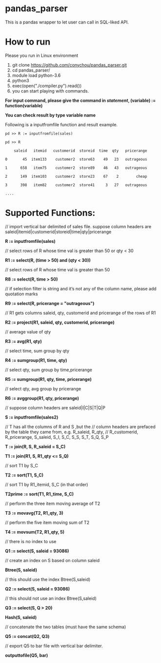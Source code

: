 # pandas_parser

This is a pandas wrapper to let user can call in SQL-liked API.

How to run
===================================================================
Please you run in Linux environment
1. git clone https://github.com/conychou/pandas_parser.git
2. cd pandas_parser/
3. module load python-3.6
4. python3
5. exec(open("./compiler.py").read())
6. you can start playing with commands.

**For input command, please give the command in _statement_, 
(variable) := function(variable)**

**You can check result by type variable name**

Following is a inputfromfile function and result example.

    pd >> R := inputfromfile(sales)

    pd >> R

        saleid   itemid   customerid  storeid  time  qty   pricerange

    0       45  item133    customer2  store63    49   23   outrageous

    1      658   item75    customer2  store89    46   43   outrageous

    2      149  item103    customer2  store23    67    2        cheap

    3      398   item82    customer2  store41     3   27   outrageous

    ....


Supported Functions: 
===================================================================
// import vertical bar delimited of sales file. suppose column headers are saleid|itemid|customerid|storeid|time|qty|pricerange

**R := inputfromfile(sales)**

// select rows of R whose time val is greater than 50 or qty < 30

**R1 := select(R, (time > 50) and (qty < 30))** 

// select rows of R whose time val is greater than 50

**R8 := select(R, time > 50)**

// if selection filter is string and it’s not any of the column name, please add quotation marks

**R9 := select(R, pricerange = "outrageous")**	

// R1 gets columns saleid, qty, customerid and pricerange of the rows of R1 

**R2 := project(R1, saleid, qty, customerid, pricerange)**

// average value of qty

**R3 := avg(R1, qty)**

// select time, sum group by qty

**R4 := sumgroup(R1, time, qty)**

// select qty, sum group by time,pricerange 

**R5 := sumgroup(R1, qty, time, pricerange)**

// select qty, avg group by pricerange

**R6 := avggroup(R1, qty, pricerange)**

// suppose column headers are saleid|I|C|S|T|Q|P

**S := inputfromfile(sales2)**

// T has all the columns of R and S ,but the
// column headers are prefaced by the table they came from, e.g. R_saleid, R_qty, 
// R_customerid, R_pricerange, S_saleid, S_I, S_C, S_S, S_T, S_Q, S_P

**T := join(R, S, R_saleid = S_C)**

**T1 := join(R1, S, R1_qty <= S_Q)**

// sort T1 by S_C

**T2 := sort(T1, S_C)**

// sort T1 by R1_itemid, S_C (in that order)

**T2prime := sort(T1, R1_time, S_C)**

// perform the three item moving average of T2

**T3 := movavg(T2, R1_qty, 3)**

// perform the five item moving sum of T2

**T4 := movsum(T2, R1_qty, 5)**

// there is no index to use

**Q1 := select(S, saleid = 93086)**

// create an index on S based on column saleid

**Btree(S, saleid)**

// this should use the index Btree(S,saleid)

**Q2 := select(S, saleid = 93086)**

// this should not use an index Btree(S,saleid)

**Q3 := select(S, Q > 20)**

**Hash(S, saleid)**

// concatenate the two tables (must have the same schema)

**Q5 := concat(Q2, Q3)**

// export Q5 to bar file with vertical bar delimiter. 

**outputtofile(Q5, bar)**
